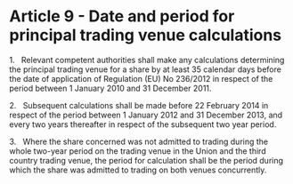 # Article 9 - Date and period for principal trading venue calculations


1.   Relevant competent authorities shall make any calculations determining the principal trading venue for a share by at least 35 calendar days before the date of application of Regulation (EU) No 236/2012 in respect of the period between 1 January 2010 and 31 December 2011.

2.   Subsequent calculations shall be made before 22 February 2014 in respect of the period between 1 January 2012 and 31 December 2013, and every two years thereafter in respect of the subsequent two year period.

3.   Where the share concerned was not admitted to trading during the whole two-year period on the trading venue in the Union and the third country trading venue, the period for calculation shall be the period during which the share was admitted to trading on both venues concurrently.

